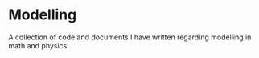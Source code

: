 # Modelling

A collection of code and documents I have written regarding modelling in math and physics.
